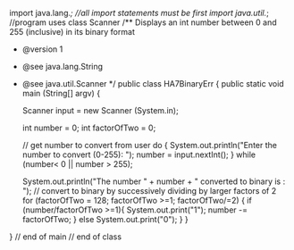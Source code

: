 
import java.lang.*; 		//all import statements must be first
import java.util.*;			//program uses class Scanner
/**  Displays an int number between 0 and 255 (inclusive) in its binary format
 *   @version 1
 *   @see java.lang.String
 *   @see java.util.Scanner
 */
public class HA7BinaryErr {
	public static void main (String[] argv) {

		Scanner input = new Scanner (System.in);

		int number = 0;
		int factorOfTwo = 0;

		//		get number to convert from user
		do {
			System.out.println("Enter the number to convert (0-255): ");
			number = input.nextInt();
		}  while (number< 0 || number > 255);

		System.out.println("The number " + number + " converted to binary is : ");
		//		convert to binary by successively dividing by larger factors of 2		
		for (factorOfTwo = 128; factorOfTwo >=1; factorOfTwo/=2) {
			if (number/factorOfTwo >=1){
				System.out.print("1");
				number -= factorOfTwo;
			}
			else
				System.out.print("0");
		}
	}

} // end of main
// end of class

